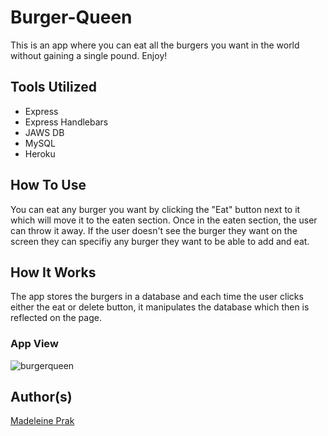 # Burger-Queen

This is an app where you can eat all the burgers you want in the world without gaining a single pound. Enjoy!

## Tools Utilized
* Express
* Express Handlebars
* JAWS DB
* MySQL
* Heroku

## How To Use
You can eat any burger you want by clicking the "Eat" button next to it which will move it to the eaten section. Once in the eaten section, the user can throw it away. If the user doesn't see the burger they want on the screen they can specifiy any burger they want to be able to add and eat.

## How It Works
The app stores the burgers in a database and each time the user clicks either the eat or delete button, it manipulates the database which then is reflected on the page. 

### App View
![burgerqueen](https://user-images.githubusercontent.com/26778117/68065608-1b78ec80-fce9-11e9-86a0-9da02d64048c.png)


## Author(s)
[Madeleine Prak](https://github.com/madeleineprak/)